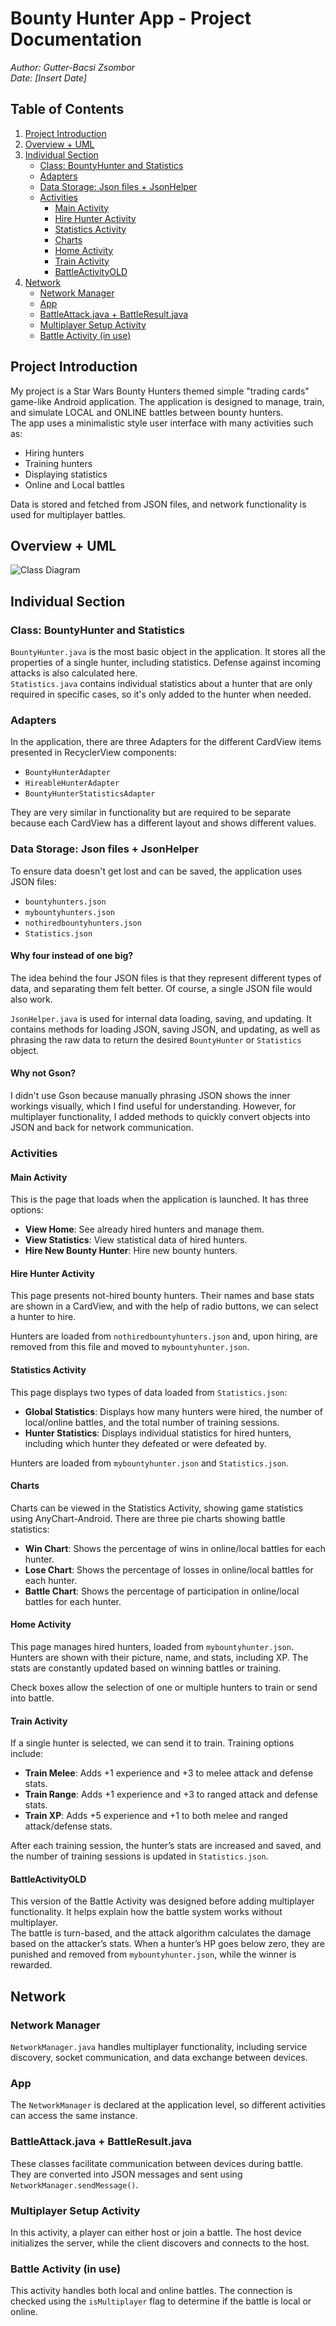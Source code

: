 # Bounty Hunter App - Project Documentation
*Author: Gutter-Bacsi Zsombor*  
*Date: [Insert Date]*

## Table of Contents
1. [Project Introduction](#project-introduction)
2. [Overview + UML](#overview--uml)
3. [Individual Section](#individual-section)
    - [Class: BountyHunter and Statistics](#class-bountyhunter-and-statistics)
    - [Adapters](#adapters)
    - [Data Storage: Json files + JsonHelper](#data-storage-json-files--jsonhelper)
    - [Activities](#activities)
        - [Main Activity](#main-activity)
        - [Hire Hunter Activity](#hire-hunter-activity)
        - [Statistics Activity](#statistics-activity)
        - [Charts](#charts)
        - [Home Activity](#home-activity)
        - [Train Activity](#train-activity)
        - [BattleActivityOLD](#battleactivityold)
4. [Network](#network)
    - [Network Manager](#network-manager)
    - [App](#app)
    - [BattleAttack.java + BattleResult.java](#battleattackjava--battleresultjava)
    - [Multiplayer Setup Activity](#multiplayer-setup-activity)
    - [Battle Activity (in use)](#battle-activity-in-use)

## Project Introduction

My project is a Star Wars Bounty Hunters themed simple "trading cards" game-like Android application. The application is designed to manage, train, and simulate LOCAL and ONLINE battles between bounty hunters.  
The app uses a minimalistic style user interface with many activities such as:
- Hiring hunters
- Training hunters
- Displaying statistics
- Online and Local battles

Data is stored and fetched from JSON files, and network functionality is used for multiplayer battles.

## Overview + UML

![Class Diagram](classdiagram.png)

## Individual Section

### Class: BountyHunter and Statistics
`BountyHunter.java` is the most basic object in the application. It stores all the properties of a single hunter, including statistics. Defense against incoming attacks is also calculated here.  
`Statistics.java` contains individual statistics about a hunter that are only required in specific cases, so it's only added to the hunter when needed.

### Adapters
In the application, there are three Adapters for the different CardView items presented in RecyclerView components:
- `BountyHunterAdapter`
- `HireableHunterAdapter`
- `BountyHunterStatisticsAdapter`

They are very similar in functionality but are required to be separate because each CardView has a different layout and shows different values.

### Data Storage: Json files + JsonHelper
To ensure data doesn't get lost and can be saved, the application uses JSON files:
- `bountyhunters.json`
- `mybountyhunters.json`
- `nothiredbountyhunters.json`
- `Statistics.json`

#### Why four instead of one big?
The idea behind the four JSON files is that they represent different types of data, and separating them felt better. Of course, a single JSON file would also work.

`JsonHelper.java` is used for internal data loading, saving, and updating. It contains methods for loading JSON, saving JSON, and updating, as well as phrasing the raw data to return the desired `BountyHunter` or `Statistics` object.

#### Why not Gson?
I didn't use Gson because manually phrasing JSON shows the inner workings visually, which I find useful for understanding. However, for multiplayer functionality, I added methods to quickly convert objects into JSON and back for network communication.

### Activities

#### Main Activity
This is the page that loads when the application is launched. It has three options:
- **View Home**: See already hired hunters and manage them.
- **View Statistics**: View statistical data of hired hunters.
- **Hire New Bounty Hunter**: Hire new bounty hunters.

#### Hire Hunter Activity
This page presents not-hired bounty hunters. Their names and base stats are shown in a CardView, and with the help of radio buttons, we can select a hunter to hire.

Hunters are loaded from `nothiredbountyhunters.json` and, upon hiring, are removed from this file and moved to `mybountyhunter.json`.

#### Statistics Activity
This page displays two types of data loaded from `Statistics.json`:
- **Global Statistics**: Displays how many hunters were hired, the number of local/online battles, and the total number of training sessions.
- **Hunter Statistics**: Displays individual statistics for hired hunters, including which hunter they defeated or were defeated by.

Hunters are loaded from `mybountyhunter.json` and `Statistics.json`.

#### Charts
Charts can be viewed in the Statistics Activity, showing game statistics using AnyChart-Android. There are three pie charts showing battle statistics:
- **Win Chart**: Shows the percentage of wins in online/local battles for each hunter.
- **Lose Chart**: Shows the percentage of losses in online/local battles for each hunter.
- **Battle Chart**: Shows the percentage of participation in online/local battles for each hunter.

#### Home Activity
This page manages hired hunters, loaded from `mybountyhunter.json`.  
Hunters are shown with their picture, name, and stats, including XP. The stats are constantly updated based on winning battles or training.

Check boxes allow the selection of one or multiple hunters to train or send into battle.

#### Train Activity
If a single hunter is selected, we can send it to train. Training options include:
- **Train Melee**: Adds +1 experience and +3 to melee attack and defense stats.
- **Train Range**: Adds +1 experience and +3 to ranged attack and defense stats.
- **Train XP**: Adds +5 experience and +1 to both melee and ranged attack/defense stats.

After each training session, the hunter’s stats are increased and saved, and the number of training sessions is updated in `Statistics.json`.

#### BattleActivityOLD
This version of the Battle Activity was designed before adding multiplayer functionality. It helps explain how the battle system works without multiplayer.  
The battle is turn-based, and the attack algorithm calculates the damage based on the attacker’s stats. When a hunter’s HP goes below zero, they are punished and removed from `mybountyhunter.json`, while the winner is rewarded.

## Network

### Network Manager
`NetworkManager.java` handles multiplayer functionality, including service discovery, socket communication, and data exchange between devices.

### App
The `NetworkManager` is declared at the application level, so different activities can access the same instance.

### BattleAttack.java + BattleResult.java
These classes facilitate communication between devices during battle. They are converted into JSON messages and sent using `NetworkManager.sendMessage()`.

### Multiplayer Setup Activity
In this activity, a player can either host or join a battle. The host device initializes the server, while the client discovers and connects to the host.

### Battle Activity (in use)
This activity handles both local and online battles. The connection is checked using the `isMultiplayer` flag to determine if the battle is local or online.

